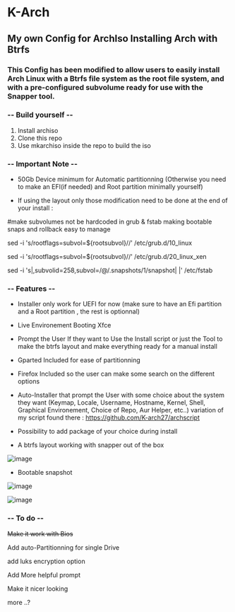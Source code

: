 # K-Arch

## My own Config for ArchIso Installing Arch with Btrfs

### This Config has been modified to allow users to easily install Arch Linux with a Btrfs file system as the root file system, and with a pre-configured subvolume ready for use with the Snapper tool.


### -- Build yourself --

1. Install archiso
2. Clone this repo
3. Use mkarchiso inside the repo to build the iso

### -- Important Note --

- 50Gb Device minimum for Automatic partitionning (Otherwise you need to make an EFI(if needed) and Root partition minimally yourself)

- If using the layout only those modification need to be done at the end of your install : 

#make subvolumes not be hardcoded in grub & fstab making bootable snaps and rollback easy to manage

sed -i 's/rootflags=subvol=${rootsubvol}//' /etc/grub.d/10_linux

sed -i 's/rootflags=subvol=${rootsubvol}//' /etc/grub.d/20_linux_xen

sed -i 's|,subvolid=258,subvol=/@/.snapshots/1/snapshot| |' /etc/fstab


### -- Features --

- Installer only work for UEFI for now (make sure to have an Efi partition and a Root partition , the rest is optionnal)

- Live Environement Booting Xfce


- Prompt the User If they want to Use the Install script or just the Tool to make the btrfs layout and make everything ready for a manual install


- Gparted Included for ease of partitionning


- Firefox Included so the user can make some search on the different options


- Auto-Installer that prompt the User with some choice about the system they want (Keymap, Locale, Username, Hostname, Kernel, Shell, Graphical Environement, Choice of Repo, Aur Helper, etc..)  variation of my script found there : https://github.com/K-arch27/archscript


- Possibility to add package of your choice during install


- A btrfs layout working with snapper out of the box

![image](https://user-images.githubusercontent.com/98610690/229260800-4bc7d45d-16f6-472e-81d8-92bae0d2e08b.png)



- Bootable snapshot

![image](https://user-images.githubusercontent.com/98610690/229261491-301400e0-7d50-4367-854f-f6c55053f999.png)

![image](https://user-images.githubusercontent.com/98610690/229261473-8563a715-a87c-4350-8cb2-2bc03ca40819.png)



### -- To do --

~~Make it work with Bios~~

Add auto-Partitionning for single Drive

add luks encryption option

Add More helpful prompt

Make it nicer looking

more ..?
